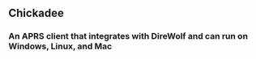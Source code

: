 ## Chickadee

### An APRS client that integrates with DireWolf and can run on Windows, Linux, and Mac

